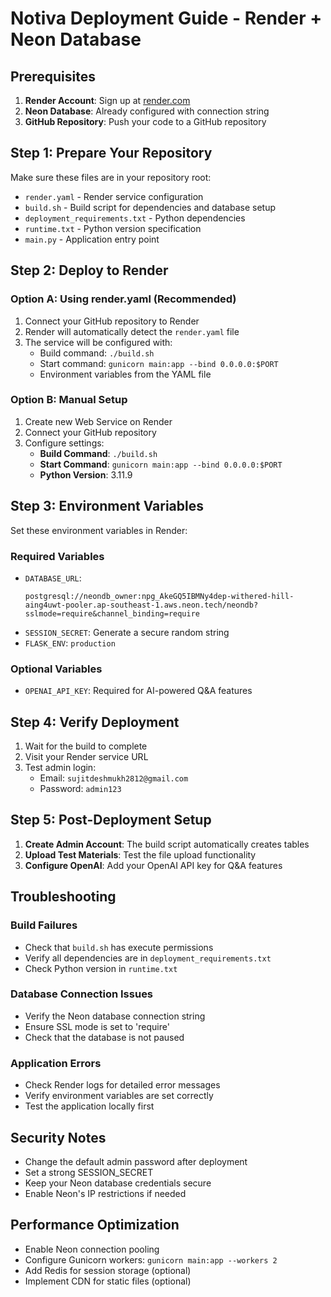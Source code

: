 # Notiva Deployment Guide - Render + Neon Database

## Prerequisites
1. **Render Account**: Sign up at [render.com](https://render.com)
2. **Neon Database**: Already configured with connection string
3. **GitHub Repository**: Push your code to a GitHub repository

## Step 1: Prepare Your Repository
Make sure these files are in your repository root:
- `render.yaml` - Render service configuration
- `build.sh` - Build script for dependencies and database setup
- `deployment_requirements.txt` - Python dependencies
- `runtime.txt` - Python version specification
- `main.py` - Application entry point

## Step 2: Deploy to Render

### Option A: Using render.yaml (Recommended)
1. Connect your GitHub repository to Render
2. Render will automatically detect the `render.yaml` file
3. The service will be configured with:
   - Build command: `./build.sh`
   - Start command: `gunicorn main:app --bind 0.0.0.0:$PORT`
   - Environment variables from the YAML file

### Option B: Manual Setup
1. Create new Web Service on Render
2. Connect your GitHub repository
3. Configure settings:
   - **Build Command**: `./build.sh`
   - **Start Command**: `gunicorn main:app --bind 0.0.0.0:$PORT`
   - **Python Version**: 3.11.9

## Step 3: Environment Variables
Set these environment variables in Render:

### Required Variables
- `DATABASE_URL`: 
  ```
  postgresql://neondb_owner:npg_AkeGQ5IBMNy4dep-withered-hill-aing4uwt-pooler.ap-southeast-1.aws.neon.tech/neondb?sslmode=require&channel_binding=require
  ```
- `SESSION_SECRET`: Generate a secure random string
- `FLASK_ENV`: `production`

### Optional Variables
- `OPENAI_API_KEY`: Required for AI-powered Q&A features

## Step 4: Verify Deployment
1. Wait for the build to complete
2. Visit your Render service URL
3. Test admin login:
   - Email: `sujitdeshmukh2812@gmail.com`
   - Password: `admin123`

## Step 5: Post-Deployment Setup
1. **Create Admin Account**: The build script automatically creates tables
2. **Upload Test Materials**: Test the file upload functionality
3. **Configure OpenAI**: Add your OpenAI API key for Q&A features

## Troubleshooting

### Build Failures
- Check that `build.sh` has execute permissions
- Verify all dependencies are in `deployment_requirements.txt`
- Check Python version in `runtime.txt`

### Database Connection Issues
- Verify the Neon database connection string
- Ensure SSL mode is set to 'require'
- Check that the database is not paused

### Application Errors
- Check Render logs for detailed error messages
- Verify environment variables are set correctly
- Test the application locally first

## Security Notes
- Change the default admin password after deployment
- Set a strong SESSION_SECRET
- Keep your Neon database credentials secure
- Enable Neon's IP restrictions if needed

## Performance Optimization
- Enable Neon connection pooling
- Configure Gunicorn workers: `gunicorn main:app --workers 2`
- Add Redis for session storage (optional)
- Implement CDN for static files (optional)